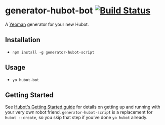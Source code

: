 # generator-hubot-bot [![Build Status](https://secure.travis-ci.org/patcon/generator-hubot-bot.png?branch=master)](https://travis-ci.org/patcon/generator-hubot-bot)

A [Yeoman](http://yeoman.io) generator for your new Hubot.


## Installation
- `npm install -g generator-hubot-script`

## Usage
- `yo hubot-bot`

## Getting Started

See [Hubot's Getting Started
guide](https://github.com/github/hubot/blob/master/docs/README.md) for
details on getting up and running with your very own robot friend.
`generator-hubot-script` is a replacement for `hubot --create`,
so you skip that step if you've done `yo hubot` already.
